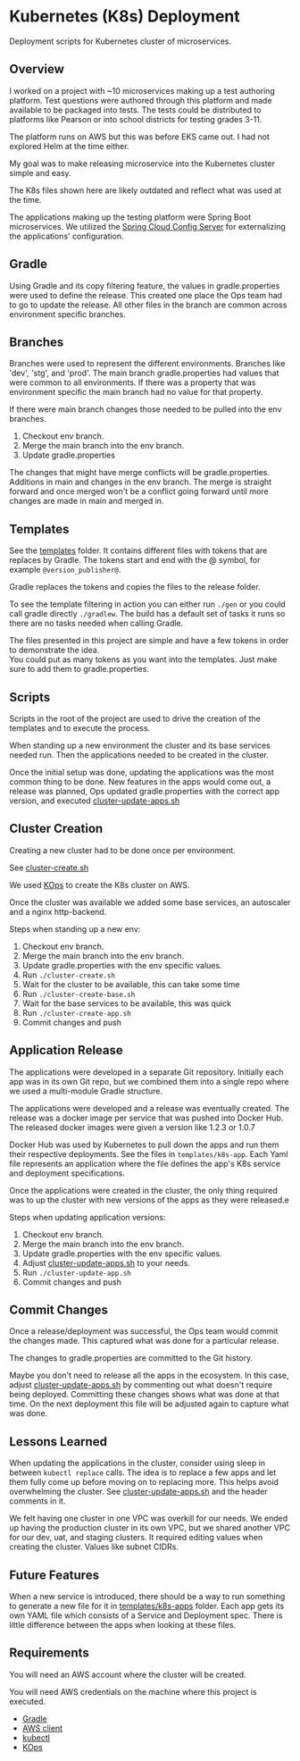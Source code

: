 # Kubernetes (K8s) Deployment

Deployment scripts for Kubernetes cluster of microservices.

## Overview

I worked on a project with ~10 microservices making up a test authoring platform.  Test questions were 
authored through this platform and made available to be packaged into tests.  The tests could be 
distributed to platforms like Pearson or into school districts for testing grades 3-11.

The platform runs on AWS but this was before EKS came out.  I had not explored Helm at the time either.

My goal was to make releasing microservice into the Kubernetes cluster simple and easy.

The K8s files shown here are likely outdated and reflect what was used at the time.

The applications making up the testing platform were Spring Boot microservices.  We utilized the 
[Spring Cloud Config Server](https://spring.io/projects/spring-cloud-config)  for externalizing the applications' 
configuration.  

## Gradle
Using Gradle and its copy filtering feature, the values in gradle.properties were used to define the release.
This created one place the Ops team had to go to update the release.  All other files in the branch are common across
environment specific branches.

## Branches 
Branches were used to represent the different environments.  Branches like 'dev', 'stg', and 'prod'.
The main branch gradle.properties had values that were common to all environments.  If there was a property
that was environment specific the main branch had no value for that property.

If there were main branch changes those needed to be pulled into the env branches. 

1. Checkout env branch.
2. Merge the main branch into the env branch.  
3. Update gradle.properties

The changes that might have merge conflicts will be gradle.properties.  Additions in main and changes in the env branch.
The merge is straight forward and once merged won't be a conflict going forward until more changes are made in main and merged in.

## Templates
See the [templates](templates) folder.  It contains different files with tokens that are replaces by Gradle.  The tokens
start and end with the @ symbol, for example `@version_publisher@`.

Gradle replaces the tokens and copies the files to the release folder.

To see the template filtering in action you can either run `./gen` or you could call gradle directly `./gradlew`.  The 
build has a default set of tasks it runs so there are no tasks needed when calling Gradle.

The files presented in this project are simple and have a few tokens in order to demonstrate the idea.  
You could put as many tokens as you want into the templates.  Just make sure to add them to gradle.properties.

## Scripts
Scripts in the root of the project are used to drive the creation of the templates and to execute the process.
 
When standing up a new environment the cluster and its base services needed run.  Then the applications needed
to be created in the cluster.

Once the initial setup was done, updating the applications was the most common thing to be done.  New features in the apps
would come out, a release was planned, Ops updated gradle.properties with the correct app version, and executed 
[cluster-update-apps.sh](cluster-update-apps.sh)

## Cluster Creation
Creating a new cluster had to be done once per environment.

See [cluster-create.sh](cluster-create.sh)

We used [KOps](https://kops.sigs.k8s.io/) to create the K8s cluster on AWS.

Once the cluster was available we added some base services, an autoscaler and a nginx http-backend.

Steps when standing up a new env:
1. Checkout env branch.
2. Merge the main branch into the env branch.
3. Update gradle.properties with the env specific values.
4. Run `./cluster-create.sh`
5. Wait for the cluster to be available, this can take some time
6. Run `./cluster-create-base.sh`
7. Wait for the base services to be available, this was quick
8. Run `./cluster-create-app.sh`
9. Commit changes and push

## Application Release
The applications were developed in a separate Git repository.  Initially each app was in its own Git repo, but
we combined them into a single repo where we used a multi-module Gradle structure.

The applications were developed and a release was eventually created.  The release was a docker image per service that was 
pushed into Docker Hub.  The released docker images were given a version like 1.2.3 or 1.0.7

Docker Hub was used by Kubernetes to pull down the apps and run them their respective deployments. See the files in 
`templates/k8s-app`.  Each Yaml file represents an application where the file defines the app's
K8s service and deployment specifications.

Once the applications were created in the cluster, the only thing required was to up the cluster with new versions of 
the apps as they were released.e

Steps when updating application versions:
1. Checkout env branch.
2. Merge the main branch into the env branch.
3. Update gradle.properties with the env specific values. 
4. Adjust [cluster-update-apps.sh](cluster-update-apps.sh) to your needs. 
5. Run `./cluster-update-app.sh`
6. Commit changes and push

## Commit Changes

Once a release/deployment was successful, the Ops team would commit the changes made.  This
captured what was done for a particular release.  

The changes to gradle.properties are committed to the Git history. 

Maybe you don't need to release all the apps in the ecosystem.  In this case, adjust [cluster-update-apps.sh](cluster-update-apps.sh)
by commenting out what doesn't require being deployed.  Committing these changes shows what was done at that time.  On the 
next deployment this file will be adjusted again to capture what was done.


## Lessons Learned

When updating the applications in the cluster, consider using sleep in between `kubectl replace` calls.  The idea is 
to replace a few apps and let them fully come up before moving on to replacing more.  This helps avoid overwhelming
the cluster.  See [cluster-update-apps.sh](cluster-update-apps.sh) and the header comments in it. 

We felt having one cluster in one VPC was overkill for our needs.  We ended up having the production cluster in its
own VPC, but we shared another VPC for our dev, uat, and staging clusters.  It required editing values when creating 
the cluster.  Values like subnet CIDRs.

## Future Features

When a new service is introduced, there should be a way to run something to generate a new file for it in 
[templates/k8s-apps](templates/k8s-apps) folder.  Each app gets its own YAML file which consists of a 
Service and Deployment spec.  There is little difference between the apps when looking at these files. 


## Requirements

You will need an AWS account where the cluster will be created.  

You will need AWS credentials on the machine where this project is executed.

* [Gradle](https://gradle.org/)
* [AWS client](https://docs.aws.amazon.com/cli/latest/userguide/getting-started-install.html)
* [kubectl](https://kubernetes.io/docs/reference/kubectl/kubectl/)
* [KOps](https://kops.sigs.k8s.io/getting_started/install/) 
